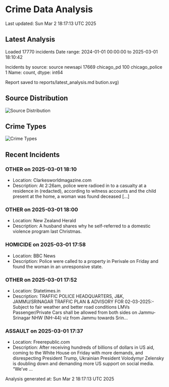 # Crime Data Analysis
Last updated: Sun Mar  2 18:17:13 UTC 2025

## Latest Analysis

Loaded 17770 incidents
Date range: 2024-01-01 00:00:00 to 2025-03-01 18:10:42

Incidents by source:
source
newsapi           17669
chicago_pd          100
chicago_police        1
Name: count, dtype: int64

Report saved to reports/latest_analysis.md
bution.svg)

## Source Distribution
![Source Distribution](images/source_distribution.svg)

## Crime Types
![Crime Types](images/crime_types.svg)

## Recent Incidents

### OTHER on 2025-03-01 18:10
- Location: Clarkesworldmagazine.com
- Description: At 2:26am, police were radioed in to a casualty at a residence in (redacted), according to witness accounts and the child present at the home, a woman was found deceased […]


### OTHER on 2025-03-01 18:00
- Location: New Zealand Herald
- Description: A husband shares why he self-referred to a domestic violence program last Christmas.


### HOMICIDE on 2025-03-01 17:58
- Location: BBC News
- Description: Police were called to a property in Perivale on Friday and found the woman in an unresponsive state.


### OTHER on 2025-03-01 17:52
- Location: Statetimes.in
- Description: TRAFFIC POLICE HEADQUARTERS, J&K, JAMMU/SRINAGAR TRAFFIC PLAN & ADVISORY FOR 02-03-2025:- Subject to fair weather and better road conditions LMVs Passenger/Private Cars shall be allowed from both sides on Jammu-Srinagar NHW (NH-44) viz from Jammu towards Srin…


### ASSAULT on 2025-03-01 17:37
- Location: Freerepublic.com
- Description: After receiving hundreds of billions of dollars in US aid, coming to the White House on Friday with more demands, and disrespecting President Trump, Ukrainian President Volodymyr Zelensky is doubling down and demanding more US support on social media. “We’ve …

Analysis generated at: Sun Mar  2 18:17:13 UTC 2025
